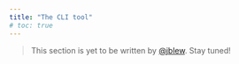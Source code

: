 ```yaml
---
title: "The CLI tool"
# toc: true
---
```


> This section is yet to be written  by [@jblew](https://steemit.com/@jblew). Stay tuned!
